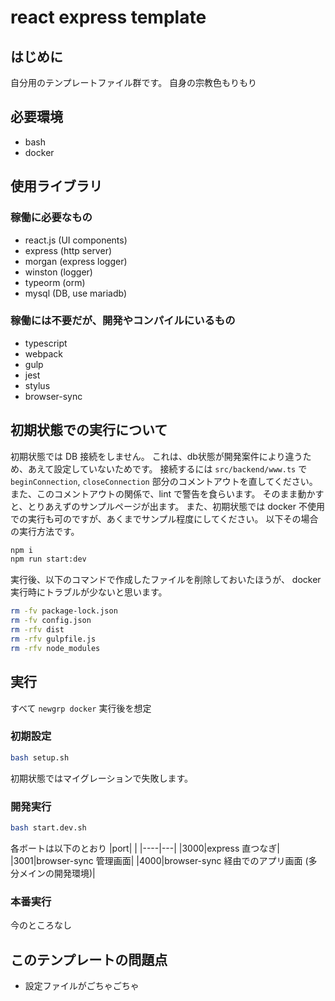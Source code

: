 # react express template

## はじめに

自分用のテンプレートファイル群です。
自身の宗教色もりもり

## 必要環境

- bash
- docker

## 使用ライブラリ

### 稼働に必要なもの

- react.js (UI components)
- express (http server)
- morgan (express logger)
- winston (logger)
- typeorm (orm)
- mysql (DB, use mariadb)

### 稼働には不要だが、開発やコンパイルにいるもの

- typescript
- webpack
- gulp
- jest
- stylus
- browser-sync

## 初期状態での実行について

初期状態では DB 接続をしません。
これは、db状態が開発案件により違うため、あえて設定していないためです。
接続するには `src/backend/www.ts` で `beginConnection`, `closeConnection` 部分のコメントアウトを直してください。
また、このコメントアウトの関係で、lint で警告を食らいます。
そのまま動かすと、とりあえずのサンプルページが出ます。
また、初期状態では docker 不使用での実行も可のですが、あくまでサンプル程度にしてください。
以下その場合の実行方法です。

```bash
npm i
npm run start:dev
```

実行後、以下のコマンドで作成したファイルを削除しておいたほうが、 docker 実行時にトラブルが少ないと思います。

```bash
rm -fv package-lock.json
rm -fv config.json
rm -rfv dist
rm -rfv gulpfile.js
rm -rfv node_modules
```

## 実行

すべて `newgrp docker` 実行後を想定

### 初期設定

```bash
bash setup.sh
```

初期状態ではマイグレーションで失敗します。

### 開発実行

```bash
bash start.dev.sh
```

各ボートは以下のとおり
|port|   |
|----|---|
|3000|express 直つなぎ|
|3001|browser-sync 管理画面|
|4000|browser-sync 経由でのアプリ画面 (多分メインの開発環境)|

### 本番実行

今のところなし

## このテンプレートの問題点

- 設定ファイルがごちゃごちゃ
